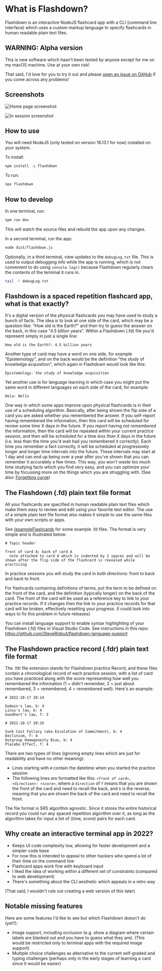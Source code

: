 # What is Flashdown?

Flashdown is an interactive NodeJS flashcard app with a CLI (command line interface) which uses a custom markup language to specify flashcards in human readable plain text files.

## WARNING: Alpha version

This is new software which hasn't been tested by anyone except for me on my macOS machine. Use at your own risk!

That said, I'd love for you to try it out and please [open an issue on GitHub](https://github.com/SteveRidout/flashdown/issues) if you come across any problems!

## Screenshots

![Home page screenshot](https://github.com/SteveRidout/flashdown/blob/master/docs/images/screenshotHome.png)

![In session screenshot](https://github.com/SteveRidout/flashdown/blob/master/docs/images/screenshotSession.png)

## How to use

You will need NodeJS (only tested on version 16.13.1 for now) installed on your system.

To install:

```sh
npm install -g flashdown
```

To run:

```sh
npx flashdown
```

## How to develop

In one terminal, run:

```sh
npm run dev
```

This will watch the source files and rebuild the app upon any changes.

In a second terminal, run the app:

```sh
node dist/flashdown.js
```

Optionally, in a third terminal, view updates to the `debugLog.txt` file. This is used to output debugging info while the app is running, which is not convenient to do using `console.log()` because Flashdown regularly clears the contents of the terminal it runs in.

```sh
tail -f debugLog.txt
```

## Flashdown is a spaced repetition flashcard app, what is that exactly?

It's a digital version of the physical flashcards you may have used to study a bunch of facts. The idea is to look at one side of the card, which may be a question like: "How old is the Earth?" and then try to guess the answer on the back, in this case "4.5 billion years". Within a Flashdown (.fd) file you'd represent simply in just a single line:

```fd
How old is the Earth?: 4.5 billion years
```

Another type of card may have a word on one side, for example "Epistemology", and on the back would be the definition "the study of knowledge acquisition", which again in Flashdown would look like this:

```fd
Epistemology: the study of knowledge acquisition
```

Yet another use is for language learning in which case you might put the same word in different languages on each side of the card, for example:

```fd
Hola: Hello
```

One way in which some apps improve upon physical flashcards is in their use of a scheduling algorithm. Basically, after being shown the flip side of a card you are asked whether you remembered the answer. If you self-report having remembered the information, then this card will be scheduled for review some time X days in the future. If you report having _not remembered_ the information, then the card will be repeated within your current practice session, and then will be scheduled for a time _less than_ X days in the future (i.e. less than the time you'd wait had you remembered it correctly). Each time you remember a fact correctly, it will be scheduled at progressively longer and longer time intervals into the future. These intervals may start at 1 day and can end up being over a year after you've shown that you can remember it accurately a few times. This way, you won't waste too much time studying facts which you find very easy, and you can optimize your time by focussing more on the things which you are struggling with. (See also: [Forgetting curve](https://en.wikipedia.org/wiki/Forgetting_curve))

## The Flashdown (.fd) plain text file format

All your flashcards are specified in human readable plain text files which make them easy to review and edit using your favorite text editor. The use of a simple plain text file format also makes it simple to use the same files with your own scripts or apps.

See [/exampleFlashcards](/exampleFlashcards) for some example .fd files. The format is very simple and is illustrated below:

```fd
# Topic header

front of card A: back of card A
  note attached to card A which is indented by 2 spaces and will be shown after the flip side of the flashcard is revealed while practicing
```

In practice sessions you will study the card in both directions: front to back and back to front.

For flashcards containing definitions of terms, put the term to be defined on the front of the card, and the definition (typically longer) on the back of the card. The front of the card will be used as a reference key to link to your practice records. If it changes then the link to your practice records for that card will be broken, effectively resetting your progress. (I could look into ways to fix this problem in future releases)

You can install language support to enable syntax highlighting of your Flashdown (.fd) files in Visual Studio Code. See instructions in this repo: https://github.com/SteveRidout/flashdown-language-support

## The Flashdown practice record (.fdr) plain text file format

The .fdr file extension stands for Flashdown practice Record, and these files contain a chronological record of each practice session, with a list of card you have practiced along with the score representing how well you remembered the information (1 = didn't remember, 2 = just about remembered, 3 = remembered, 4 = remembered well). Here's an example:

```fd
# 2022-10-17 20:14

Godwin's law, b: 4
Linus's law, b: 4
Goodhart's law, f: 3

# 2022-10-17 20:16

Sunk Cost Fallacy (aka Escalation of Commitment), b: 4
Declinism, f: 4
Outgroup Homogeneity Bias, b: 4
Placebo Effect, f: 4
```

There are two types of lines (ignoring empty lines which are just for readability and have no other meaning):

- Lines starting with `#` contain the datetime when you started the practice session
- The following lines are formatted like this: `<front of card>, <direction>: <score>`, where a `direction` of `f` means that you are shown the front of the card and need to recall the back, and `b` is the reverse, meaning that you are shown the back of the card and need to recall the front.

The file format is SRS algorithm agnostic. Since it stores the entire historical record you could run any spaced repetition algorithm over it, as long as the algorithm takes for input a list of (time, score) pairs for each card.

## Why create an interactive terminal app in 2022?

- Keeps UI code complexity low, allowing for faster development and a simpler code base
- For now this is intended to appeal to other hackers who spend a lot of their time on the command line
- Flashcard apps work fine with keyboard input
- I liked the idea of working within a different set of constraints (compared to web development)
- There's something about the CLI aesthetic which appeals in a retro way

(That said, I wouldn't rule out creating a web version of this later)

## Notable missing features

Here are some features I'd like to see but which Flashdown doesn't do (yet?):

- Image support, including occlusion (e.g. show a diagram where certain labels are blanked out and you have to guess what they are). (This would be restricted only to terminal apps with the required image support)
- Multiple choice challenges as alternative to the current self-graded and typing challenges (perhaps only in the early stages of learning a card since it would be easier)
